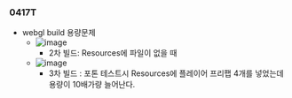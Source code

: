 ### 0417T 

- webgl build 용량문제
  - ![image](https://github.com/s8st/20240320FinalProject/assets/153998744/54b7bee4-cee7-4d82-b2fe-2e1a22f06859)
    - 2차 빌드: Resources에 파일이 없을 때
  - ![image](https://github.com/s8st/20240320FinalProject/assets/153998744/e79830ff-a359-49e5-b84e-d62c4bc5da53)
    - 3차 빌드 : 포톤 테스트시 Resources에 플레이어 프리팹 4개를 넣었는데 용량이 10배가량 늘어난다.



